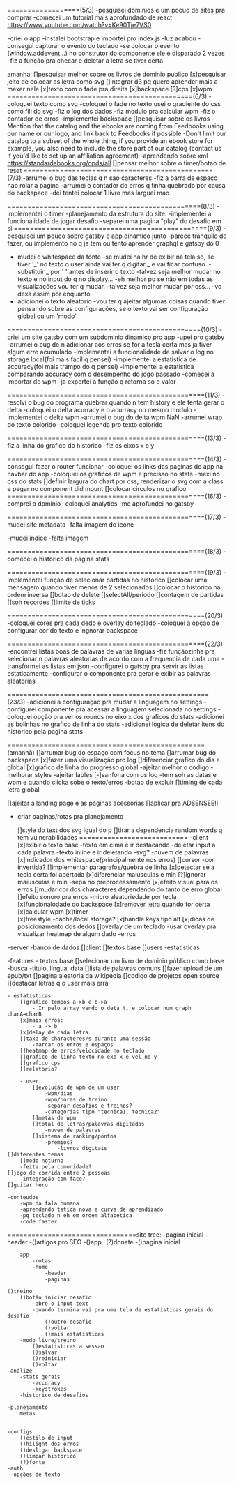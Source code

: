 ==================(5/3)
-pesquisei dominios e um pocuo de sites pra comprar
-comecei um tutorial mais aprofundado de react
https://www.youtube.com/watch?v=Ke90Tje7VS0

-criei o app
-instalei bootstrap e importei pro index.js
-luz acabou
-consegui capturar o evento do teclado
    -se colocar o evento (window.addevent...) no construtor do componente ele é disparado 2 vezes
-fiz a função pra checar e deletar a letra se tiver certa


amanha:
[]pesquisar melhor sobre os livros de dominio publico
[x]pesquisar jeito de colocar as letra como svg
[]integrar d3 pq quero aprender mais a mexer nele
[x]texto com o fade pra direita
[x]backspace
[?]cps
[x]wpm
==============================================(6/3)
-coloquei texto como svg
-coloquei o fade no texto
    usei o gradiente do css como fill do svg
-fiz o log dos dados
-fiz modulo pra calcular wpm
-fiz o contador de erros
-implementei backspace
[]pesquisar sobre os livros
    -Mention that the catalog and the ebooks are coming from Feedbooks using our name or our logo, and link back to Feedbooks if possible
    -Don't limit our catalog to a subset of the whole thing, if you provide an ebook store for example, you also need to include the store part of our catalog (contact us if you'd like to set up an affiliation agreement)
    -aprendendo sobre xml
    https://standardebooks.org/opds/all
[]pensar melhor sobre o timer/botao de reset
===============================================(7/3)
-arrumei o bug das teclas q n sao caracteres
-fiz a barra de espaço nao rolar a pagina
-arrumei o contador de erros q tinha quebrado por causa do backspace
-dei tentei colocar 1 livro mas larguei mao

================================================(8/3)
-implementei o timer
-planejamento da estrutura do site:
-implementei a funcionalidade de jogar desafio
-separei uma pagina "play" do desafio em si
================================================(9/3)
-pesquisei um pouco sobre gatsby e app dinamico junto
    -parece tranquilo de fazer, ou implemento no q ja tem ou tento aprender graphql e gatsby do 0
- mudei o whitespace da fonte
    -se mudei na hr de exibir na tela so, se tiver '_' no texto o user ainda vai ter q digitar _ e vai ficar confuso.
        -substituir _ por ' ' antes de inserir o texto
    -talvez seja melhor mudar no texto e no input do q no display...
        -eh melhor pq se não em todas as visualizações vou ter q mudar.
    -talvez seja melhor mudar por css...
        -vo dexa assim por enquanto
- adicionei o texto aleatorio
    -vou ter q ajeitar algumas coisas quando tiver pensando sobre as configurações, se o texto vai ser configuração global ou um 'modo'


================================================(10/3)
-criei um site gatsby com um subdominio dinamico pro app
-upei pro gatsby
-arrumei o bug de n adicionar aos erros se for a tecla certa mas ja tiver algum erro acumulado
-implementei a funcionalidade de salvar o log no storage local(foi mais facil q pensei)
-implementei a estatistica de accuracy(foi mais trampo do q pensei)
-implementei a estatistica comparando accuracy com o desempenho do jogo passado
    -comecei a importar do wpm
        -ja exportei a função q retorna só o valor
        
=================================================(11/3)
 -resolvi o bug do programa quebrar quando n tem history e ele tenta gerar o delta
 -coloquei o delta acurracy e o acurracy no mesmo modulo
 -implementei o delta wpm
 -arrumei o bug do delta wpm NaN
 -arrumei wrap do texto colorido
 -coloquei legenda pro texto colorido

=================================================(13/3)
-fiz a linha do grafico do historico
-fiz os eixos x e y

=================================================(14/3)
-consegui fazer o router funcionar
-coloquei os links das paginas do app na navbar do app
-coloquei os graficos de wpm e precisao no stats
-mexi no css do stats
[]definir largura do chart por css, renderizar o svg com a class e pegar no component did mount
[]colocar circulos no grafico
=================================================(16/3)
-comprei o dominio
-coloquei analytics
-me aprofundei no gatsby

=================================================(17/3)
-mudei site metadata
    -falta imagem do icone

-mudei indice
    -falta imagem

=================================================(18/3)
-comecei o historico da pagina stats

=================================================(19/3)
-implementei função de selecionar partidas no historico
    []colocar uma mensagem quando tiver menos de 2 selecionados
    []colocar o historico na ordem inversa
    []botao de delete
    []selectAll/periodo
    []contagem de partidas
    []soh recordes
    []limite de ticks

=================================================(20/3)
-coloquei cores pra cada dedo e overlay do teclado
-coloquei a opçao de configurar cor do texto e ingnorar backspace

=================================================(22/3)
-encontrei listas boas de palavras de varias linguas
-fiz funçãozinha pra selecionar n palavras aleatorias de acordo com a frequencia de cada uma
-transformei as listas em json
-configurei o gatsby pra servir as listas estaticamente
-configurar o componente pra gerar e exibir as palavras aleatorias

==================================================(23/3)
-adicionei a configuraçao pra mudar a linguagem no settings
-configurei componente pra acessar a linguagem selecionada no settings
-coloquei opção pra ver os rounds no eixo x dos graficos do stats
-adicionei as bolinhas no grafico de linha do stats
-adicionei logica de deletar itens do historico pela pagina stats

=================================================(amanhã)
[]arrumar bug do espaço com focus no tema
[]arrumar bug do backspace
[x]fazer uma visualização pro log
    []diferenciar grafico do dia e global
    [x]grafico de linha do progresso global
        -ajeitar melhor o codigo
        -melhorar styles
        -ajeitar lables
    [-]sanfona com os log
        -tem soh as datas e wpm e quando clicka sobe o texto/erros
        -botao de excluir
[]timing de cada letra global



[]ajeitar a landing page e as paginas acessorias
[]aplicar pra ADSENSEE!!
- criar paginas/rotas pra planejamento

    []style do text dos svg igual do p
[]tirar a dependencia random words q tem vulnerabilidades
===========================
-client 
    [x]exibir o texto base
        -texto em cima e ir destacando 
            -deletar input a cada palavra
        -texto inline e ir deletando
        -svg?
        -nuvem de palavras
        [x]indicador dos whitespace(principalmente nos erros)
        []cursor
            -cor invertida?
        []implementar paragrafos/quebra de linha
    [x]detectar se a tecla certa foi apertada
        [x]diferenciar maiusculas e min
        [?]ignorar maiusculas e min
            -sepa no preprocessamento
        [x]efeito visual para os erros
            []mudar cor dos characteres dependendo do tanto de erro global
        []efeito sonoro pra erros
            -micro aleatoriedade por tecla
        [x]funcionalodade do backspace
    [x]remover letra quando for certa
    [x]calcular wpm
        [x]timer  
        [x]freestyle
        -cache/local storage?
    [x]handle keys tipo alt
    [x]dicas de posicionamento dos dedos
    []overlay de um teclado
        -usar overlay pra visualizar heatmap de algum dado
            -erros



-server
    -banco de dados
        []client
        []textos base
        []users
            -estatisticas


-features
    - textos base
        []selecionar um livro de dominio público como base
            -busca
                -titulo, lingua, data
        []lista de palavras comuns
        []fazer upload de um epub/txt
        []pagina aleatoria da wikipedia
        []codigo de projetos open source
        []destacar letras q o user mais erra

    - estatísticas
        []grafico tempos a->b e b->a
            - Ir pelo array vendo o deta t, e colocar num graph charA→charB
        [x]mais erros:
            - a -> b
        [x]delay de cada letra
        []taxa de characteres/s durante uma sessão
            -marcar os erros e espaços
        []heatmap de erros/velocidade no teclado
        []grafico de linha texto no exo x e vel no y
        []grafico cps
        []relatorio?
        
        - user:
            []evolução de wpm de um user
                -wpm/dias
                -wpm/horas de treino
                -separar desafios e treinos?
                -categorias tipo "tecnica1, tecnica2"
            []metas de wpm
            []total de letras/palavras digitadas
                -nuvem de palavras
            []sistema de ranking/pontos
                -premios?
                    -livros digitais
    []diferentes temas
        []modo noturno
        -feita pela comunidade?
    []jogo de corrida entre 2 pessoas
        -integração com face?
    []guitar hero

    -conteudos
        -wpm da fala humana
        -aprendendo tatica nova e curva de aprendizado
        -pq teclado n eh em ordem alfabetica
        -code faster


================================site tree:
-pagina inicial
    -header
        -()artigos pro SEO
        -()app
        -(?)donate
        -()pagina inicial

        app
            -rotas
            -home
                -header
                -paginas
    
    ()treino
        ()botão iniciar desafio
            -abre o input text
            -quando termina vai pra uma tela de estatisticas gerais do desafio
                ()outro desafio
                ()voltar
                ()mais estatisticas
        -modo livre/treino
            ()estatisticas a sessao
            ()salvar
            ()reiniciar
            ()voltar
    -análize
        -stats gerais
            -accuracy
            -keystrokes
        -historico de desafios
    
    -planejamento
        metas


    -configs
        ()estilo de input
        ()hilight dos erros
        ()desligar backspace
        ()limpar historico
        (?)fonte
    -auth
    --opções de texto

